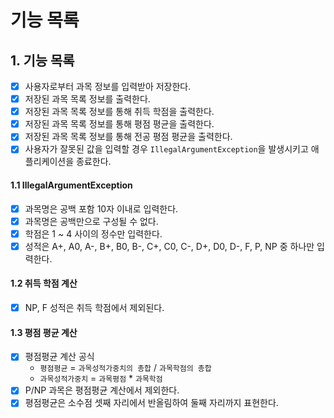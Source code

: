 # 기능 목록
 
## 1. 기능 목록

- [x] 사용자로부터 과목 정보를 입력받아 저장한다.
- [x] 저장된 과목 목록 정보를 출력한다.
- [x] 저장된 과목 목록 정보를 통해 취득 학점을 출력한다.
- [x] 저장된 과목 목록 정보를 통해 평점 평균을 출력한다.
- [x] 저장된 과목 목록 정보를 통해 전공 평점 평균을 출력한다.
- [x] 사용자가 잘못된 값을 입력할 경우 `IllegalArgumentException`을 발생시키고 애플리케이션을 종료한다.

#### 1.1 IllegalArgumentException
- [x] 과목명은 공백 포함 10자 이내로 입력한다.
- [x] 과목명은 공백만으로 구성될 수 없다.
- [x] 학점은 1 ~ 4 사이의 정수만 입력한다.
- [x] 성적은 A+, A0, A-, B+, B0, B-, C+, C0, C-, D+, D0, D-, F, P, NP 중 하나만 입력한다.

#### 1.2 취득 학점 계산
- [x] NP, F 성적은 취득 학점에서 제외된다.

#### 1.3 평점 평균 계산
- [x] 평점평균 계산 공식
    - `평점평균` = `과목성적가중치의 총합` / `과목학점의 총합`
    - `과목성적가중치` = `과목평점` * `과목학점`
- [x] P/NP 과목은 평점평균 계산에서 제외한다.
- [x] 평점평균은 소수점 셋째 자리에서 반올림하여 둘째 자리까지 표현한다.